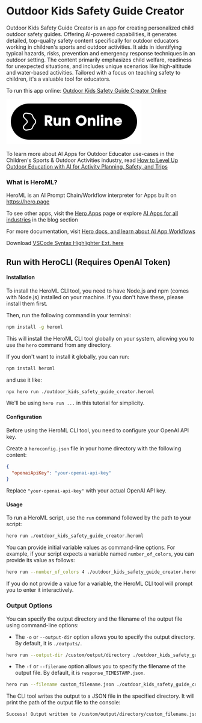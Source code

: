 # Outdoor Kids Safety Guide Creator

Outdoor Kids Safety Guide Creator is an app for creating personalized child outdoor safety guides. Offering AI-powered capabilities, it generates detailed, top-quality safety content specifically for outdoor educators working in children's sports and outdoor activities. It aids in identifying typical hazards, risks, prevention and emergency response techniques in an outdoor setting. The content primarily emphasizes child welfare, readiness for unexpected situations, and includes unique scenarios like high-altitude and water-based activities. Tailored with a focus on teaching safety to children, it's a valuable tool for educators.

To run this app online: [Outdoor Kids Safety Guide Creator Online](https://hero.page/app/outdoor-kids-safety-guide-creator-customized-child-outdoor-safety-guide/aRMKhK3mErk2YzaRFtNq)

[![Run Outdoor Kids Safety Guide Creator Online](/assets/run.svg)](https://hero.page/app/outdoor-kids-safety-guide-creator-customized-child-outdoor-safety-guide/aRMKhK3mErk2YzaRFtNq)

To learn more about AI Apps for Outdoor Educator use-cases in the Children's Sports & Outdoor Activities industry, read [How to Level Up Outdoor Education with AI for Activity Planning, Safety, and Trips](https://hero.page/blog/ai/children's-sports-and-outdoor-activities/how-to-level-up-outdoor-education-with-ai-for-activity-planning-safety-and-trips/170787)

### What is HeroML?
HeroML is an AI Prompt Chain/Workflow interpreter for Apps built on https://hero.page 

To see other apps, visit the [Hero Apps](https://hero.page/apps) page or explore [AI Apps for all industries](https://hero.page/blog) in the blog section

For more documentation, visit [Hero docs, and learn about AI App Workflows](https://hero.page/tutorials/introduction-to-heroml)

Download [VSCode Syntax Highlighter Ext. here](https://marketplace.visualstudio.com/items?itemName=hero-page.heroml)

## Run with HeroCLI (Requires OpenAI Token)

#### Installation

To install the HeroML CLI tool, you need to have Node.js and npm (comes with Node.js) installed on your machine. If you don't have these, please install them first. 

Then, run the following command in your terminal:

```bash
npm install -g heroml
```

This will install the HeroML CLI tool globally on your system, allowing you to use the `hero` command from any directory.

If you don't want to install it globally, you can run:

```bash
npm install heroml
```

and use it like:

```bash
npx hero run ./outdoor_kids_safety_guide_creator.heroml
```

We'll be using `hero run ...` in this tutorial for simplicity.

#### Configuration

Before using the HeroML CLI tool, you need to configure your OpenAI API key. 

Create a `heroconfig.json` file in your home directory with the following content:

```json
{
  "openaiApiKey": "your-openai-api-key"
}
```

Replace `"your-openai-api-key"` with your actual OpenAI API key.

#### Usage

To run a HeroML script, use the `run` command followed by the path to your script:

```bash
hero run ./outdoor_kids_safety_guide_creator.heroml
```

You can provide initial variable values as command-line options. For example, if your script expects a variable named `number_of_colors`, you can provide its value as follows:

```bash
hero run --number_of_colors 4 ./outdoor_kids_safety_guide_creator.heroml
```

If you do not provide a value for a variable, the HeroML CLI tool will prompt you to enter it interactively.

### Output Options

You can specify the output directory and the filename of the output file using command-line options:

- The `-o` or `--output-dir` option allows you to specify the output directory. By default, it is `./outputs/`.

```bash
hero run --output-dir /custom/output/directory ./outdoor_kids_safety_guide_creator.heroml
```

- The `-f` or `--filename` option allows you to specify the filename of the output file. By default, it is `response_TIMESTAMP.json`.

```bash
hero run --filename custom_filename.json ./outdoor_kids_safety_guide_creator.heroml
```

The CLI tool writes the output to a JSON file in the specified directory. It will print the path of the output file to the console:

```bash
Success! Output written to /custom/output/directory/custom_filename.json
```

